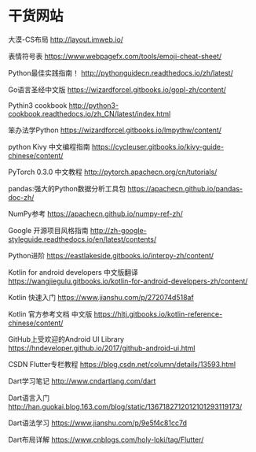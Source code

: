 # 干货网站

大漠-CS布局 http://layout.imweb.io/

表情符号表 https://www.webpagefx.com/tools/emoji-cheat-sheet/

Python最佳实践指南！ http://pythonguidecn.readthedocs.io/zh/latest/

Go语言圣经中文版 https://wizardforcel.gitbooks.io/gopl-zh/content/

Pythin3 cookbook http://python3-cookbook.readthedocs.io/zh_CN/latest/index.html

笨办法学Python https://wizardforcel.gitbooks.io/lmpythw/content/

python Kivy 中文编程指南 https://cycleuser.gitbooks.io/kivy-guide-chinese/content/

PyTorch 0.3.0 中文教程 http://pytorch.apachecn.org/cn/tutorials/

pandas:强大的Python数据分析工具包 https://apachecn.github.io/pandas-doc-zh/

NumPy参考 https://apachecn.github.io/numpy-ref-zh/

Google 开源项目风格指南 http://zh-google-styleguide.readthedocs.io/en/latest/contents/

Python进阶 https://eastlakeside.gitbooks.io/interpy-zh/content/

Kotlin for android developers 中文版翻译 https://wangjiegulu.gitbooks.io/kotlin-for-android-developers-zh/content/

Kotlin 快速入门 https://www.jianshu.com/p/272074d518af

Kotlin 官方参考文档 中文版 https://hltj.gitbooks.io/kotlin-reference-chinese/content/

GitHub上受欢迎的Android UI Library https://hndeveloper.github.io/2017/github-android-ui.html

CSDN Flutter专栏教程 https://blog.csdn.net/column/details/13593.html

Dart学习笔记 http://www.cndartlang.com/dart

Dart语言入门 http://han.guokai.blog.163.com/blog/static/1367182712012101293119173/

Dart语法学习 https://www.jianshu.com/p/9e5f4c81cc7d

Dart布局详解 https://www.cnblogs.com/holy-loki/tag/Flutter/
